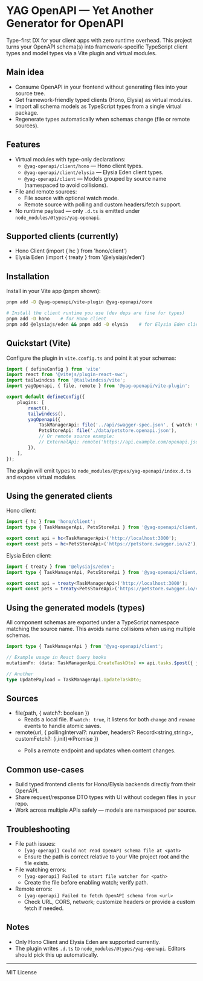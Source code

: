 # YAG OpenAPI — Yet Another Generator for OpenAPI

Type-first DX for your client apps with zero runtime overhead. This project turns your OpenAPI schema(s) into framework-specific TypeScript client types and model types via a Vite plugin and virtual modules.

## Main idea

- Consume OpenAPI in your frontend without generating files into your source tree.
- Get framework-friendly typed clients (Hono, Elysia) as virtual modules.
- Import all schema models as TypeScript types from a single virtual package.
- Regenerate types automatically when schemas change (file or remote sources).

## Features

- Virtual modules with type-only declarations:
	- `@yag-openapi/client/hono` — Hono client types.
	- `@yag-openapi/client/elysia` — Elysia Eden client types.
	- `@yag-openapi/client` — Models grouped by source name (namespaced to avoid collisions).
- File and remote sources:
	- File source with optional watch mode.
	- Remote source with polling and custom headers/fetch support.
- No runtime payload — only `.d.ts` is emitted under `node_modules/@types/yag-openapi`.

## Supported clients (currently)

- Hono Client (import { hc } from 'hono/client')
- Elysia Eden (import { treaty } from '@elysiajs/eden')

## Installation

Install in your Vite app (pnpm shown):

```sh
pnpm add -D @yag-openapi/vite-plugin @yag-openapi/core

# Install the client runtime you use (dev deps are fine for types)
pnpm add -D hono    # for Hono client
pnpm add @elysiajs/eden && pnpm add -D elysia    # for Elysia Eden client
```

## Quickstart (Vite)

Configure the plugin in `vite.config.ts` and point it at your schemas:

```ts
import { defineConfig } from 'vite'
import react from '@vitejs/plugin-react-swc';
import tailwindcss from '@tailwindcss/vite';
import yagOpenapi, { file, remote } from '@yag-openapi/vite-plugin';

export default defineConfig({
	plugins: [
		react(),
		tailwindcss(),
		yagOpenapi({
			TaskManagerApi: file('../api/swagger-spec.json', { watch: true }),
			PetsStoreApi: file('./data/petstore.openapi.json'),
			// Or remote source example:
			// ExternalApi: remote('https://api.example.com/openapi.json', { pollingInterval: 30000 })
		}),
	],
});
```

The plugin will emit types to `node_modules/@types/yag-openapi/index.d.ts` and expose virtual modules.

## Using the generated clients

Hono client:

```ts
import { hc } from 'hono/client';
import type { TaskManagerApi, PetsStoreApi } from '@yag-openapi/client/hono';

export const api = hc<TaskManagerApi>('http://localhost:3000');
export const pets = hc<PetsStoreApi>('https://petstore.swagger.io/v2');
```

Elysia Eden client:

```ts
import { treaty } from '@elysiajs/eden';
import type { TaskManagerApi, PetsStoreApi } from '@yag-openapi/client/elysia';

export const api = treaty<TaskManagerApi>('http://localhost:3000');
export const pets = treaty<PetsStoreApi>('https://petstore.swagger.io/v2');
```

## Using the generated models (types)

All component schemas are exported under a TypeScript namespace matching the source name. This avoids name collisions when using multiple schemas.

```ts
import type { TaskManagerApi } from '@yag-openapi/client';

// Example usage in React Query hooks
mutationFn: (data: TaskManagerApi.CreateTaskDto) => api.tasks.$post({ json: data }).then(r => r.json())

// Another
type UpdatePayload = TaskManagerApi.UpdateTaskDto;
```

## Sources

- file(path, { watch?: boolean })
	- Reads a local file. If `watch: true`, it listens for both `change` and `rename` events to handle atomic saves.
- remote(url, { pollingInterval?: number, headers?: Record<string,string>, customFetch?: (i,init)=>Promise<Response> })
	- Polls a remote endpoint and updates when content changes.

## Common use-cases

- Build typed frontend clients for Hono/Elysia backends directly from their OpenAPI.
- Share request/response DTO types with UI without codegen files in your repo.
- Work across multiple APIs safely — models are namespaced per source.

## Troubleshooting

- File path issues:
	- `[yag-openapi] Could not read OpenAPI schema file at <path>`
	- Ensure the path is correct relative to your Vite project root and the file exists.
- File watching errors:
	- `[yag-openapi] Failed to start file watcher for <path>`
	- Create the file before enabling watch; verify path.
- Remote errors:
	- `[yag-openapi] Failed to fetch OpenAPI schema from <url>`
	- Check URL, CORS, network; customize headers or provide a custom fetch if needed.

## Notes

- Only Hono Client and Elysia Eden are supported currently.
- The plugin writes `.d.ts` to `node_modules/@types/yag-openapi`. Editors should pick this up automatically.

---

MIT License